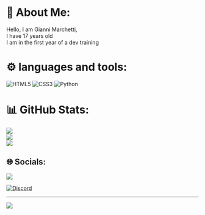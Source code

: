 # 👤 About Me:
Hello, I am Gianni Marchetti,<br>I have 17 years old<br>I am in the first year of a dev training


# ⚙️ languages and tools:
![HTML5](https://img.shields.io/badge/html5-%23E34F26.svg?style=for-the-badge&logo=html5&logoColor=white) ![CSS3](https://img.shields.io/badge/css3-%231572B6.svg?style=for-the-badge&logo=css3&logoColor=white) ![Python](https://img.shields.io/badge/python-3670A0?style=for-the-badge&logo=python&logoColor=ffdd54)
# 📊 GitHub Stats:
![](https://github-readme-stats.vercel.app/api?username=gianni-marchetti&theme=dark&hide_border=false&include_all_commits=false&count_private=false)<br/>
![](https://github-readme-streak-stats.herokuapp.com/?user=gianni-marchetti&theme=dark&hide_border=false)<br/>
![](https://github-readme-stats.vercel.app/api/top-langs/?username=gianni-marchetti&theme=dark&hide_border=false&include_all_commits=false&count_private=false&layout=compact)

## 🌐 Socials:
<a href="https://www.linkedin.com/in/gianni-marchetti-796990338/" target="_blank">
        <img src="https://img.shields.io/badge/LinkedIn-0077B5?style=for-the-badge&logo=linkedin&logoColor=white" target="_blank" />

[![Discord](https://img.shields.io/badge/Discord-%237289DA.svg?logo=discord&logoColor=white)](https://discord.gg/https://discord.gg/Hrdz44YC) 

---
![](https://visitcount.itsvg.in/api?id=gianni-marchetti&icon=0&color=0)


